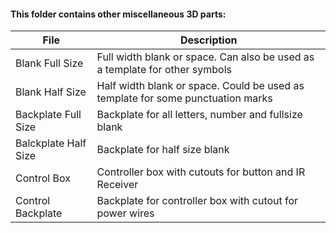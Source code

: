 #### This folder contains other miscellaneous 3D parts:

| File | Description |
|------|-------------|
|Blank Full Size| Full width blank or space. Can also be used as a template for other symbols|
|Blank Half Size| Half width blank or space. Could be used as template for some punctuation marks|
|Backplate Full Size| Backplate for all letters, number and fullsize blank|
|Balckplate Half Size| Backplate for half size blank|
|Control Box|Controller box with cutouts for button and IR Receiver|
|Control Backplate|Backplate for controller box with cutout for power wires|

